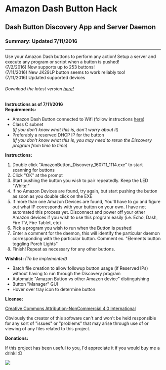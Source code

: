 Amazon Dash Button Hack 
=======================
## Dash Button Discovery App and Server Daemon 


### Summary: Updated 7/11/2016
------------------------------
Use your Amazon Dash buttons to perform any action! Setup a server and execute any program or script when a button is pushed!  
(7/2/2016) Now supports up to 253 buttons!  
(7/11/2016) New JK29LP button seems to work reliably too!  
(7/11/2016) Updated supported devices  


###### Download the latest version [here!](https://github.com/fiveseven808/AmazonDashButtonHack/releases/download/160711/AmazonButton_Discovery_160711_1114.zip)  


**Instructions as of 7/11/2016**  
**Requirements:**  

  * Amazon Dash Button connected to Wifi (follow instructions [here](http://www.instructables.com/id/Amazon-Dash-Button-Hack/))  
  * Class C subnet  
    *(If you don't know what this is, don't worry about it)*
  * Preferably a reserved DHCP IP for the button  
    *(If you don't know what this is, you may need to rerun the Discovery program from time to time)*
	
**Instructions:**

  1. Double click "AmazonButton_Discovery_160711_1114.exe" to start scanning for buttons
  2. Click "OK" at the prompt
  3. Start pushing the button you wish to pair repeatedly. Keep the LED "White!"
  4. If no Amazon Devices are found, try again, but start pushing the button as soon as you double click on the EXE
  5. If more than one Amazon Devices are found, You'll have to go and figure out what IP corresponds with your button on your own. I have not automated this process yet. Disconnect and power off your other Amazon devices if you wish to use this program easily (i.e. Echo, Dash, Fire TV, Fire Tablet, etc) 
  6. Pick a program you wish to run when the Button is pushed
  7. Enter a comment for the daemon, this will identify the particular daemon corresponding with the particular button. Comment ex. "Elements button toggling Porch Lights" 
  8. Finish! Repeat as necessary for any other buttons. 
  				  	 
**Wishlist:** *(To be implemented)*

  * Batch file creation to allow followup button usage (if Reserved IPs) without having to run through the Discovery program
  * Automatic "Amazon Button vs other Amazon device" distinguishing
  * Button "Manager" GUI 
  * Hover over tray icon to determine button

**License:** 

[Creative Commons Attribution-NonCommercial 4.0 International ](https://creativecommons.org/licenses/by-nc/4.0/)  

Obviously the creator of this software can't and won't be held responsible for any sort of "issues" or "problems" that may arise through use of or viewing of any files related to this project. 

**Donations:**

If this project has been useful to you, I'd appreciate it if you would buy me a drink! :D 

[![](https://www.paypalobjects.com/en_US/i/btn/btn_donateCC_LG.gif)](https://www.paypal.com/cgi-bin/webscr?cmd=_s-xclick&hosted_button_id=7V4SEHWVDNQL6)
